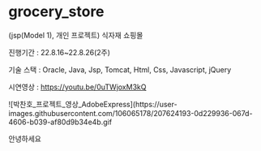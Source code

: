 # grocery_store

(jsp(Model 1), 개인 프로젝트) 식자재 쇼핑몰

진행기간 : 22.8.16~22.8.26(2주)

기술 스택 : Oracle, Java, Jsp, Tomcat, Html, Css, Javascript, jQuery

시연영상 : https://youtu.be/0uTWjoxM3kQ  




<p>
  ![박찬호_프로젝트_영상_AdobeExpress](https://user-images.githubusercontent.com/106065178/207624193-0d229936-067d-4606-b039-af80d9b34e4b.gif
</p>
안녕하세요
